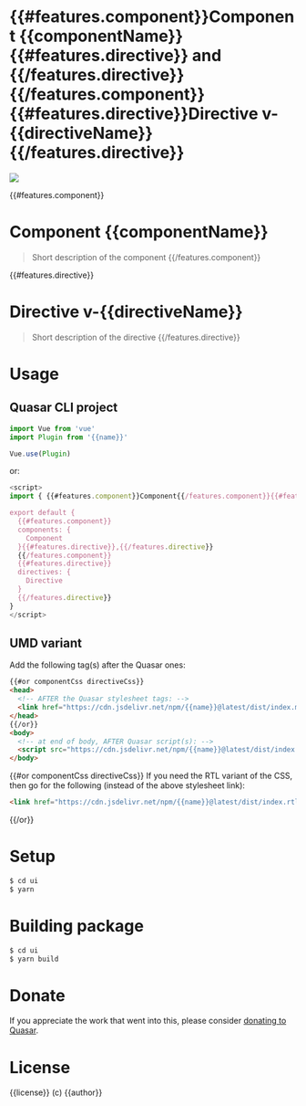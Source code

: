 # {{#features.component}}Component {{componentName}}{{#features.directive}} and {{/features.directive}}{{/features.component}}{{#features.directive}}Directive v-{{directiveName}}{{/features.directive}}

<img src="https://img.shields.io/npm/v/{{name}}.svg?label={{name}}">

{{#features.component}}
# Component {{componentName}}
> Short description of the component
{{/features.component}}

{{#features.directive}}
# Directive v-{{directiveName}}
> Short description of the directive
{{/features.directive}}

# Usage

## Quasar CLI project

```js
import Vue from 'vue'
import Plugin from '{{name}}'

Vue.use(Plugin)
```

or:

```js
<script>
import { {{#features.component}}Component{{/features.component}}{{#features.directive}}, {{/features.directive}}{{#features.directive}}Directive{{/features.directive}} } from '{{name}}'

export default {
  {{#features.component}}
  components: {
    Component
  }{{#features.directive}},{{/features.directive}}
  {{/features.component}}
  {{#features.directive}}
  directives: {
    Directive
  }
  {{/features.directive}}
}
</script>
```

## UMD variant

Add the following tag(s) after the Quasar ones:

```html
{{#or componentCss directiveCss}}
<head>
  <!-- AFTER the Quasar stylesheet tags: -->
  <link href="https://cdn.jsdelivr.net/npm/{{name}}@latest/dist/index.min.css" rel="stylesheet" type="text/css">
</head>
{{/or}}
<body>
  <!-- at end of body, AFTER Quasar script(s): -->
  <script src="https://cdn.jsdelivr.net/npm/{{name}}@latest/dist/index.umd.min.js"></script>
</body>
```
{{#or componentCss directiveCss}}
If you need the RTL variant of the CSS, then go for the following (instead of the above stylesheet link):
```html
<link href="https://cdn.jsdelivr.net/npm/{{name}}@latest/dist/index.rtl.min.css" rel="stylesheet" type="text/css">
```
{{/or}}

# Setup
```bash
$ cd ui
$ yarn
```

# Building package
```bash
$ cd ui
$ yarn build
```

# Donate
If you appreciate the work that went into this, please consider [donating to Quasar](https://donate.quasar.dev).

# License
{{license}} (c) {{author}}
